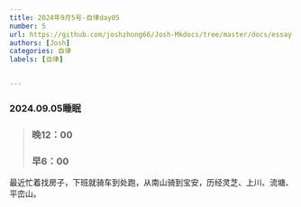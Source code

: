 ```yaml
---
title: 2024年9月5号-自律day05
number: 5
url: https://github.com/joshzhong66/Josh-Mkdocs/tree/master/docs/essay
authors: [Josh]
categories: 自律
labels: [自律]


---
```




### 2024.09.05睡眠

>### 晚12：00
>
>### 早6：00



最近忙着找房子，下班就骑车到处跑，从南山骑到宝安，历经灵芝、上川、流塘、平峦山。



<!-- more -->



<script src="https://giscus.app/client.js"
	data-repo="joshzhong66/Josh-Mkdocs"
	data-repo-id="850548176"
	data-mapping="number"
	data-term="1"
	data-reactions-enabled="1"
	data-emit-metadata="0"
	data-input-position="bottom"
	data-theme="light"
	data-lang="zh-CN"
	crossorigin="anonymous"
	async>
</script>

